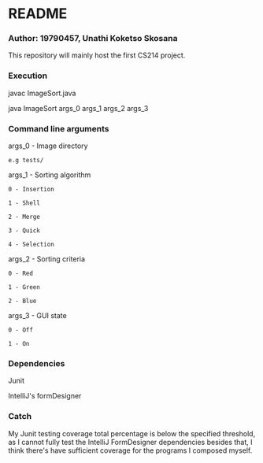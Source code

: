 # README

### Author: 19790457, Unathi Koketso Skosana

This repository will mainly host the first CS214 project.

### Execution

javac  ImageSort.java

java  ImageSort  args_0  args_1  args_2  args_3

### Command line arguments

args_0  -  Image directory

    e.g tests/

args_1  -  Sorting algorithm

    0 - Insertion

    1 - Shell

    2 - Merge

    3 - Quick

    4 - Selection

args_2  -  Sorting criteria

    0 - Red

    1 - Green

    2 - Blue

args_3  -  GUI state

    0 - Off

    1 - On

### Dependencies
Junit

IntelliJ's formDesigner

### Catch
My Junit testing coverage total percentage is below the specified threshold, as I cannot
fully test the IntelliJ FormDesigner dependencies besides that, I think
there's have sufficient coverage for the programs I composed myself.
